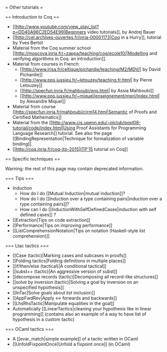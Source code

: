 = Other tutorials =

== Introduction to Coq ==

 * [[http://www.youtube.com/view_play_list?p=DD40A96C2ED54E99|Beginners video tutorials]], by Andrej Bauer
 * [[http://cel.archives-ouvertes.fr/inria-00001173|Coq in a Hurry]], tutorial by Yves Bertot
 * Material from the Coq summer school [[http://moscova.inria.fr/~zappa/teaching/coq/ecole10/|Modelling and verifying algorithms in Coq: an introduction]].
 * Material from courses in French:
   * [[http://www.irisa.fr/celtique/pichardie/teaching/M2/MDV/| by David Pichardie]]
   * [[http://www.pps.jussieu.fr/~letouzey/teaching.fr.html| by Pierre Letouzey]]
   * [[http://specfun.inria.fr/mahboubi/ens.html| by Assia Mahboubi]]
   * [[http://www.pps.jussieu.fr/~miquel/enseignement/mpri/index.html| by Alexandre Miquel]]
 * Material from course [[http://specfun.inria.fr/mahboubi/cirm14.html|Semantic of Proofs and Certified Mathematics]]
 * Material from the [[http://www.cis.upenn.edu/~plclub/popl08-tutorial/code/index.html|Using Proof Assistants for Programming Language Research]] tutorial.
  See also the page [[BindingRepresentation|Technique for formalization of variable binding]].
 * [[http://coq.inria.fr/coq-itp-2015|ITP'15 tutorial on Coq]]

== Specific techniques ==

Warning: the rest of this page may contain deprecated information.

=== Tips ===

 * Induction
   * How do I do [[Mutual Induction|mutual induction]]?
   * How do I do [[Induction over a type containing pairs|induction over a type containing pairs]]?
   * How can I do [[InductionWithSelfDefinedCases|induction with self defined cases]] ?
 * [[Extraction|Tips on code extraction]]
 * [[Performance|Tips on improving performance]]
 * [[ListComprehensionNotation|Tips on notation (Haskell-style list comprehension)]]


=== Ltac tactics ===

 * [[Case (tactic)|Marking cases and subcases in proofs]]
 * [[Folding tactics|Folding definitions in multiple places]]
 * [[if/then/else (tactical)|A conditional tactical]]
 * [[subst++ (tactic)|An aggressive version of subst]]
 * [[decompose records (tactic)|Decomposing all record-like structures]]
 * [[solve by inversion (tactic)|Solving a goal by inversion on an unspecified hypothesis]]
 * [[InTac|Solve goals about list inclusion]]
 * [[AppFwdRev|Apply <-> forwards and backwards]]
 * [[LhsRhsTactic|Manipulate equalities in the goal]]
 * Automatically [[LinearTactics|cleaning your hypothesis like in linear programming]] (contains also an example of a way to have list of hypothesis in a custom tactic)


=== OCaml tactics ===

 * A [[evar_match|simple example]] of a tactic written in OCaml
 * [[UnfoldFixpointOnce|Unfold a fixpoint once]] (in OCaml)
